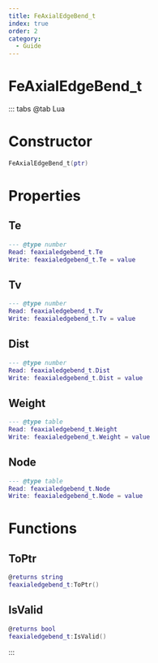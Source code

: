 ```yaml
---
title: FeAxialEdgeBend_t
index: true
order: 2
category:
  - Guide
---
```


# FeAxialEdgeBend_t

::: tabs
@tab Lua
# Constructor
```lua
FeAxialEdgeBend_t(ptr)
```
# Properties
## Te 
```lua
--- @type number
Read: feaxialedgebend_t.Te
Write: feaxialedgebend_t.Te = value
```
## Tv 
```lua
--- @type number
Read: feaxialedgebend_t.Tv
Write: feaxialedgebend_t.Tv = value
```
## Dist 
```lua
--- @type number
Read: feaxialedgebend_t.Dist
Write: feaxialedgebend_t.Dist = value
```
## Weight 
```lua
--- @type table
Read: feaxialedgebend_t.Weight
Write: feaxialedgebend_t.Weight = value
```
## Node 
```lua
--- @type table
Read: feaxialedgebend_t.Node
Write: feaxialedgebend_t.Node = value
```
# Functions
## ToPtr
```lua
@returns string
feaxialedgebend_t:ToPtr()
```
## IsValid
```lua
@returns bool
feaxialedgebend_t:IsValid()
```

:::